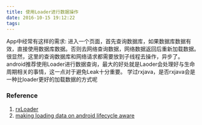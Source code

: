 ```yaml
---
title: 使用Loader进行数据操作
date: 2016-10-15 19:12:22
tags:
---
```

App中经常有这样的需求:
进入一个页面，首先查询数据库，如果数据库数据有效，直接使用数据库数据。否则去网络查询数据，网络数据返回后重新加载数据。
很显然，这里的查询数据库和网络请求都需要放到子线程去操作，异步了。android推荐使用Loader进行数据查询，最大的好处就是Laoder会处理好与生命周期相关的事情，这一点对于避免Leak十分重要。
学过rxjava，是否rxjava会是一种比loader更好的加载数据的方式呢<!--more-->



### Reference

1. [rxLoader](http://huxian99.github.io/2015/10/28/RxJava%E7%9A%84Android%E5%BC%80%E5%8F%91%E4%B9%8B%E8%B7%AF-RxJava%E5%AE%9E%E6%88%98-%E4%BA%8C/)
2. [making loading data on android lifecycle aware](https://medium.com/google-developers/making-loading-data-on-android-lifecycle-aware-897e12760832#.btjs9ady6)